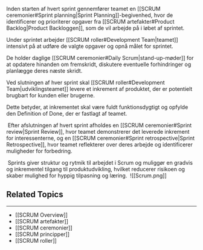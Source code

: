 Inden starten af hvert sprint gennemfører teamet en [[SCRUM ceremonier#Sprint planning|Sprint Planning]]-begivenhed, hvor de identificerer og prioriterer opgaver fra [[SCRUM artefakter#Product Backlog|Product Backloggen]], som de vil arbejde på i løbet af sprintet.

Under sprintet arbejder [[SCRUM roller#Development Team|teamet]] intensivt på at udføre de valgte opgaver og opnå målet for sprintet.

De holder daglige [[SCRUM ceremonier#Daily Scrum|stand-up-møder]] for at opdatere hinanden om fremskridt, diskutere eventuelle forhindringer og planlægge deres næste skridt.

Ved slutningen af hver sprint skal [[SCRUM roller#Development Team|udviklingsteamet]] levere et inkrement af produktet, der er potentielt brugbart for kunden eller brugerne.

Dette betyder, at inkrementet skal være fuldt funktionsdygtigt og opfylde den Definition of Done, der er fastlagt af teamet.

 Efter afslutningen af hvert sprint afholdes en [[SCRUM ceremonier#Sprint review|Sprint Review]], hvor teamet demonstrerer det leverede inkrement for interessenterne, og en [[SCRUM ceremonier#Sprint retrospective|Sprint Retrospective]], hvor teamet reflekterer over deres arbejde og identificerer muligheder for forbedring.

 Sprints giver struktur og rytmik til arbejdet i Scrum og muliggør en gradvis og inkrementel tilgang til produktudvikling, hvilket reducerer risikoen og skaber mulighed for hyppig tilpasning og læring.
 ![[Scrum.png]]
## Related Topics
---
- [[SCRUM Overview]]
- [[SCRUM artefakter]]
- [[SCRUM ceremonier]]
- [[SCRUM principper]]
- [[SCRUM roller]]